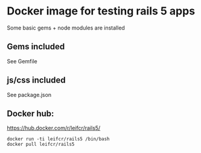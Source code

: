 # Docker image for testing rails 5 apps

Some basic gems + node modules are installed

## Gems included

See Gemfile

## js/css included

See package.json

## Docker hub:

https://hub.docker.com/r/leifcr/rails5/

```
docker run -ti leifcr/rails5 /bin/bash
docker pull leifcr/rails5
```
